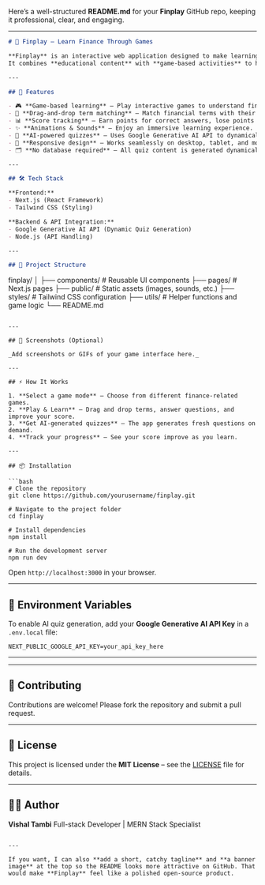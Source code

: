 Here’s a well-structured **README.md** for your **Finplay** GitHub repo, keeping it professional, clear, and engaging.

---

```markdown
# 🎯 Finplay – Learn Finance Through Games

**Finplay** is an interactive web application designed to make learning finance concepts engaging, fun, and effective.  
It combines **educational content** with **game-based activities** to help users understand and retain important financial terms and concepts.

---

## 🚀 Features

- 🎮 **Game-based learning** – Play interactive games to understand finance concepts.
- 🧠 **Drag-and-drop term matching** – Match financial terms with their correct definitions.
- 📊 **Score tracking** – Earn points for correct answers, lose points for wrong ones.
- ✨ **Animations & Sounds** – Enjoy an immersive learning experience.
- 🤖 **AI-powered quizzes** – Uses Google Generative AI API to dynamically generate quiz questions.
- 📱 **Responsive design** – Works seamlessly on desktop, tablet, and mobile devices.
- 🗂 **No database required** – All quiz content is generated dynamically.

---

## 🛠 Tech Stack

**Frontend:**  
- Next.js (React Framework)  
- Tailwind CSS (Styling)  

**Backend & API Integration:**  
- Google Generative AI API (Dynamic Quiz Generation)  
- Node.js (API Handling)  

---

## 📂 Project Structure

```

finplay/
│
├── components/        # Reusable UI components
├── pages/             # Next.js pages
├── public/            # Static assets (images, sounds, etc.)
├── styles/            # Tailwind CSS configuration
├── utils/             # Helper functions and game logic
└── README.md

````

---

## 📸 Screenshots (Optional)

_Add screenshots or GIFs of your game interface here._

---

## ⚡ How It Works

1. **Select a game mode** – Choose from different finance-related games.
2. **Play & Learn** – Drag and drop terms, answer questions, and improve your score.
3. **Get AI-generated quizzes** – The app generates fresh questions on demand.
4. **Track your progress** – See your score improve as you learn.

---

## 📦 Installation

```bash
# Clone the repository
git clone https://github.com/yourusername/finplay.git

# Navigate to the project folder
cd finplay

# Install dependencies
npm install

# Run the development server
npm run dev
````

Open `http://localhost:3000` in your browser.

---

## 🔑 Environment Variables

To enable AI quiz generation, add your **Google Generative AI API Key** in a `.env.local` file:

```
NEXT_PUBLIC_GOOGLE_API_KEY=your_api_key_here
```

---

---

## 🤝 Contributing

Contributions are welcome! Please fork the repository and submit a pull request.

---

## 📜 License

This project is licensed under the **MIT License** – see the [LICENSE](LICENSE) file for details.

---

## 👨‍💻 Author

**Vishal Tambi**
Full-stack Developer | MERN Stack Specialist

```

---

If you want, I can also **add a short, catchy tagline** and **a banner image** at the top so the README looks more attractive on GitHub. That would make **Finplay** feel like a polished open-source product.
```
